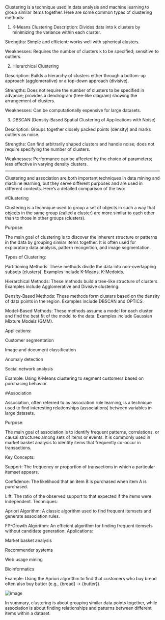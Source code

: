 Clustering is a technique used in data analysis and machine learning to group similar items together. Here are some common types of clustering methods:

1. K-Means Clustering
Description: Divides data into k clusters by minimizing the variance within each cluster.

Strengths: Simple and efficient; works well with spherical clusters.

Weaknesses: Requires the number of clusters k to be specified; sensitive to outliers.

2. Hierarchical Clustering
   
Description: Builds a hierarchy of clusters either through a bottom-up approach (agglomerative) or a top-down approach (divisive).

Strengths: Does not require the number of clusters to be specified in advance; provides a dendrogram (tree-like diagram) showing the arrangement of clusters.

Weaknesses: Can be computationally expensive for large datasets.

3. DBSCAN (Density-Based Spatial Clustering of Applications with Noise)
   
Description: Groups together closely packed points (density) and marks outliers as noise.

Strengths: Can find arbitrarily shaped clusters and handle noise; does not require specifying the number of clusters.

Weaknesses: Performance can be affected by the choice of parameters; less effective in varying density clusters.


--------------------------------------------------------------------------------------------------------
Clustering and association are both important techniques in data mining and machine learning, but they serve different purposes and are used in different contexts. Here’s a detailed comparison of the two:

#Clustering

Clustering is a technique used to group a set of objects in such a way that objects in the same group (called a cluster) are more similar to each other than to those in other groups (clusters).

Purpose:

The main goal of clustering is to discover the inherent structure or patterns in the data by grouping similar items together. It is often used for exploratory data analysis, pattern recognition, and image segmentation.

Types of Clustering:

Partitioning Methods: These methods divide the data into non-overlapping subsets (clusters). Examples include K-Means, K-Medoids.

Hierarchical Methods: These methods build a tree-like structure of clusters. Examples include Agglomerative and Divisive clustering.

Density-Based Methods: These methods form clusters based on the density of data points in the region. Examples include DBSCAN and OPTICS.

Model-Based Methods: These methods assume a model for each cluster and find the best fit of the model to the data. Examples include Gaussian Mixture Models (GMM).

Applications:

Customer segmentation

Image and document classification

Anomaly detection

Social network analysis

Example:
Using K-Means clustering to segment customers based on purchasing behavior.

#Association

Association, often referred to as association rule learning, is a technique used to find interesting relationships (associations) between variables in large datasets.

Purpose:

The main goal of association is to identify frequent patterns, correlations, or causal structures among sets of items or events. It is commonly used in market basket analysis to identify items that frequently co-occur in transactions.

Key Concepts:

Support: The frequency or proportion of transactions in which a particular itemset appears.

Confidence: The likelihood that an item B is purchased when item A is purchased.

Lift: The ratio of the observed support to that expected if the items were independent.
Techniques:

Apriori Algorithm: A classic algorithm used to find frequent itemsets and generate association rules.

FP-Growth Algorithm: An efficient algorithm for finding frequent itemsets without candidate generation.
Applications:

Market basket analysis

Recommender systems

Web usage mining

Bioinformatics

Example:
Using the Apriori algorithm to find that customers who buy bread often also buy butter (e.g., {bread} -> {butter}).


![image](https://github.com/user-attachments/assets/843f4047-23d6-4e76-bba9-5d004595e32c)

In summary, clustering is about grouping similar data points together, while association is about finding relationships and patterns between different items within a dataset.
